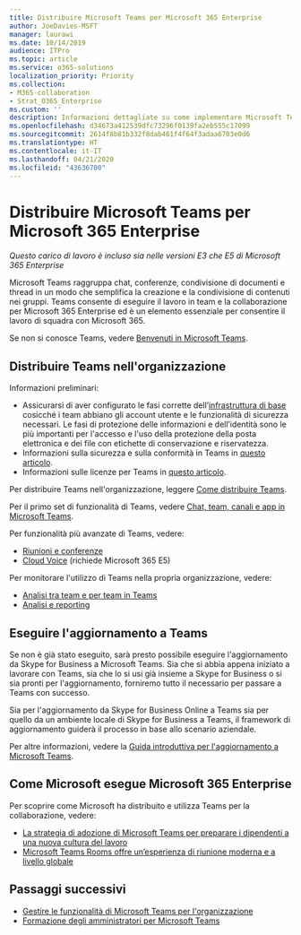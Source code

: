 ```yaml
---
title: Distribuire Microsoft Teams per Microsoft 365 Enterprise
author: JoeDavies-MSFT
manager: laurawi
ms.date: 10/14/2019
audience: ITPro
ms.topic: article
ms.service: o365-solutions
localization_priority: Priority
ms.collection:
- M365-collaboration
- Strat_O365_Enterprise
ms.custom: ''
description: Informazioni dettagliate su come implementare Microsoft Teams nell'intera organizzazione.
ms.openlocfilehash: d34673a412539dfc73296f0139fa2eb555c17099
ms.sourcegitcommit: 2614f8b81b332f8dab461f4f64f3adaa6703e0d6
ms.translationtype: HT
ms.contentlocale: it-IT
ms.lasthandoff: 04/21/2020
ms.locfileid: "43636700"
---
```

# <a name="deploy-microsoft-teams-for-microsoft-365-enterprise"></a>Distribuire Microsoft Teams per Microsoft 365 Enterprise

*Questo carico di lavoro è incluso sia nelle versioni E3 che E5 di Microsoft 365 Enterprise*

Microsoft Teams raggruppa chat, conferenze, condivisione di documenti e thread in un modo che semplifica la creazione e la condivisione di contenuti nei gruppi. Teams consente di eseguire il lavoro in team e la collaborazione per Microsoft 365 Enterprise ed è un elemento essenziale per consentire il lavoro di squadra con Microsoft 365. 

Se non si conosce Teams, vedere [Benvenuti in Microsoft Teams](https://docs.microsoft.com/MicrosoftTeams/teams-overview). 


## <a name="roll-out-teams-to-your-organization"></a>Distribuire Teams nell'organizzazione

Informazioni preliminari:

- Assicurarsi di aver configurato le fasi corrette dell’[infrastruttura di base](deploy-foundation-infrastructure.md) cosicché i team abbiano gli account utente e le funzionalità di sicurezza necessari. Le fasi di protezione delle informazioni e dell’identità sono le più importanti per l'accesso e l'uso della protezione della posta elettronica e dei file con etichette di conservazione e riservatezza.
- Informazioni sulla sicurezza e sulla conformità in Teams in [questo articolo](https://docs.microsoft.com/microsoftteams/security-compliance-overview).
- Informazioni sulle licenze per Teams in [questo articolo](https://docs.microsoft.com/microsoftteams/office-365-licensing).

Per distribuire Teams nell'organizzazione, leggere [Come distribuire Teams](https://docs.microsoft.com/microsoftteams/how-to-roll-out-teams).

Per il primo set di funzionalità di Teams, vedere [Chat, team, canali e app in Microsoft Teams](https://docs.microsoft.com/MicrosoftTeams/deploy-chat-teams-channels-microsoft-teams-landing-page).

Per funzionalità più avanzate di Teams, vedere:

- [Riunioni e conferenze](https://docs.microsoft.com/microsoftteams/deploy-meetings-microsoft-teams-landing-page)
- [Cloud Voice](https://docs.microsoft.com/microsoftteams/cloud-voice-landing-page) (richiede Microsoft 365 E5)

Per monitorare l'utilizzo di Teams nella propria organizzazione, vedere:

- [Analisi tra team e per team in Teams](https://docs.microsoft.com/microsoftteams/teams-analytics-and-reports/cross-team-per-team-analytics)
- [Analisi e reporting](https://docs.microsoft.com/microsoftteams/teams-analytics-and-reports/teams-reporting-reference)


## <a name="upgrade-to-teams"></a>Eseguire l'aggiornamento a Teams

Se non è già stato eseguito, sarà presto possibile eseguire l'aggiornamento da Skype for Business a Microsoft Teams. Sia che si abbia appena iniziato a lavorare con Teams, sia che lo si usi già insieme a Skype for Business o si sia pronti per l'aggiornamento, forniremo tutto il necessario per passare a Teams con successo.

Sia per l'aggiornamento da Skype for Business Online a Teams sia per quello da un ambiente locale di Skype for Business a Teams, il framework di aggiornamento guiderà il processo in base allo scenario aziendale.
 
Per altre informazioni, vedere la [Guida introduttiva per l'aggiornamento a Microsoft Teams](https://docs.microsoft.com/MicrosoftTeams/upgrade-start-here).

## <a name="how-microsoft-does-microsoft-365-enterprise"></a>Come Microsoft esegue Microsoft 365 Enterprise

Per scoprire come Microsoft ha distribuito e utilizza Teams per la collaborazione, vedere:

- [La strategia di adozione di Microsoft Teams per preparare i dipendenti a una nuova cultura del lavoro](https://www.microsoft.com/itshowcase/microsoft-teams-adoption-strategy-prepares-employees-for-a-new-culture-of-work)
- [Microsoft Teams Rooms offre un’esperienza di riunione moderna e a livello globale](https://www.microsoft.com/itshowcase/with-microsoft-teams-rooms-comes-a-globally-scalable-modern-meeting-experience)

## <a name="next-steps"></a>Passaggi successivi

- [Gestire le funzionalità di Microsoft Teams per l'organizzazione](https://docs.microsoft.com/microsoftteams/enable-features-office-365)
- [Formazione degli amministratori per Microsoft Teams](https://docs.microsoft.com/microsoftteams/itadmin-readiness)

